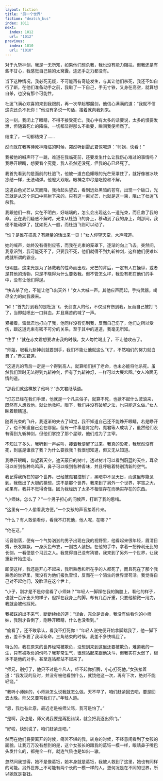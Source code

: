 ```yaml
---
layout: fiction
title: "另一个世界"
fiction: "deatch_bus"
index: 1011
next:
  index: 1012
  url: "1012"
previous:
  index: 1010
  url: "1010"
---
```

对于九斩神剑，我是一无所知，如果他们想杀我，我也没有能力阻拦。但我还是有些不甘心，我感觉自己输的太窝囊，连还手之力都没有。

当下这种情况，我必死无疑，不可能再有奇迹发生，与其让他们杀死，我还不如自行了断。在他们准备动手之前，我瞅了一下自己，手无寸铁，又身在高空，就算想自杀，也没有那个可能性。

杜逍飞满心欢喜的来到我跟前，再一次举起邪魔剑，他信心满满的道：“我就不信这次还杀不死你！”他没有多说一句话，接着就向我刺来。

这一刻，我闭上了眼睛，不得不接受死亡。我心中有太多的话要说，太多的恨要发泄，但随着死亡的降临，一切都显得那么不重要，瞬间我便坦然了。

结束了，一切都结束了……

然而就在我等待死神降临的时候，突然听到雷武君惊喊道：“师姐，快看！”

我被他的喊声吓了一跳，难道在我临死前，还要发生什么让我伤心难过的事情吗？我睁开眼睛，想要看个究竟，我人虽然还没死，但我的心已经死了。

我首先看到的是面前的杜逍飞，他被一道白色耀眼的光芒笼罩住了，就好像被冰块冻结一样，无法动弹。他瞪大双眼，眼神之中尽是吃惊和不解。

这道白色光芒从天而降，我抬起头望去，看到远处黑暗的苍穹，出现一个破口，光芒就是从这个洞口中照射下来的。只有这一束光芒，也就是这一束，阻止了杜逍飞杀我。

我跟他们一样，实在不明白，好端端的，怎么会出现这么一道光束，而且救了我的命。正在我们疑惑不解时，光束从杜逍飞的身上，移动到了我的身上，刹那间，我便不能动弹了，犹如死人一般，而杜逍飞则可以动了。

“谁？是谁在搞鬼？有胆量的话出来一见！”女人仰望天空，大声喊道。

她的喊声，始终没有得到应答，而我在光束的笼罩下，逐渐的向上飞去。突然间，我意识到，我可能死不了，只要我不死，他们就得不到九斩神剑，这样他们便难以成就所谓的霸业。

很明显，这束光是为了拯救我的性命而出现，光芒的背后，一定有人在操纵，或者是其他的活物，只是不晓得为什么要救我。但不管怎么样，我没有死在他们的手中，没有让他们得逞。

“快去杀了他，不能让他飞出天外！”女人大喊一声。其他应声而起，手持武器，竭尽全力的向我袭来。

“砰！”首先打到我的是杜逍飞，长剑直入的他，不仅没有伤到我，反而自己被打飞了，当即就喷出一口鲜血，并且痛苦的喊了一声。

紧接着，雷武君也打向了我，他同样没有伤到我，反而自己伤了，他们之所以受伤，跟这道光束有密不可分的关系，至于其中的道道，我毫无所知。

“住手！”就在赤文君想要攻击我的时候，女人匆忙喝止了，不让他攻击了。

“师姐，眼看九斩神剑就要到手，我们不能让他就这么飞了，不然咱们的努力就白费了。”赤文君道。

“这道光的背后一定是一个得到高人，就算咱们拼了老命，也未必能将他杀死。虽然我们暂时无法得到九斩神剑，但有了九斩神灯，一样可以大展宏图。”女人冷面无情的道。

“那我们就这样放了他吗？”赤文君继续道。

“灯芯已经在我们手里，他就是一个凡夫俗子，就算不死，也掀不起什么波浪来，既然有人想救他，就让他救吧。眼下，我们并没有破解之法，也只能这么做。”女人眯着眼睛道。

随着光束的飞升，我逐渐的失去了知觉，我不知道自己还不能睁开眼睛，若是睁开了，也不知道自己会在哪里。但有一件事是肯定的，魔君等人成功了，虽然他们没有得到九斩神剑，但他们掌控了那个星球，他们成为了主宰。

不知过了多久，我听到一声尖叫，接着我便醒了过来。我真的没死，我居然没有死，到底是谁救了我？为什么要救我？我很想知道，但又无从知道。

我睁开眼睛，仰望着天空，遮天蔽日的树叶，透过树叶可以看到蔚蓝的天空，耳朵可以听到各种鸟鸣声，鼻子可以嗅到各种香味，并且呼吸着特别清新的空气。

我记得我所在的那个世界，已经被魔君控制了，黑暗中不见天日，而这里却能见到。我做出了大胆的猜想，这不是那个世界，我来到了另外一个世界，宇宙之大，如果有，我并不觉得奇怪，因为我经历了太多不相信存在而确实存在的东西。

“小师妹，怎么了？”一个男子担心的问候声，打断了我的思绪。

“这里有一个人偷看我方便。”一个女孩的声音接着传来。

“什么？有人敢偷看你，看我不打死他，他人呢，在哪？”

“他在这。”

话音刚落，便有一个气势汹汹的男子出现在我的视野里，他看起来很年轻，眉清目秀，长发飘飘，一身灰色布衣，一副古人装扮。在他的手中，拿着一把锋利无比的长剑，一看便是个习武之人。我觉得自己没有猜错，我来到了另外一个世界，让我重新开始生活。

即便这样，我还是开心不起来，我所熟悉和所在乎的人都死了，而且死在了那个我熟悉的世界里，我没有为他们报仇雪恨，反而在一个陌生的世界里苟活。我觉得自己对不起他们，没脸活在这个世上。

“小子，刚才是不是你偷看了小师妹？”年轻人一脚踩在我的胸膛上，看他的样子，也就一百斤出头的样子，但踩在我身上的脚，却有几百斤重，只要他稍微一用力，我就会被他踩死。

我被踩的出不来气，断断续续的道：“误会，完全是误会，我没有偷看你的小师妹，我刚才昏倒了，刚睁开眼睛，什么也没看到。”

“偷看了，还不敢承认，看我不打死你！”年轻人说完便开始拿脚踹我了，他一脚下去，差不多要了我半条命，三角结束的时候，我差不多快嗝屁了。

特么的，我在原来的世界经常被欺负，没想到来到这里还要被欺负，难道我的一生，只有被欺负的份吗？我非常生气，很想站起来跟他决斗，但我实在太弱了，根本不是他的对手，甚至连站都站不起来了。

“师兄，别打了，他只不过是个凡人，经不起你折腾，小心打死他。”女孩接着道：“我发现的及时，并没有被他看到什么，就饶他这一次，再有下次，绝对不能轻饶。”

“我听小师妹的，小师妹怎么说我就怎么做。天不早了，咱们赶紧回去吧，要是回去太晚，师父又要骂我们了。”年轻人道。

“恩，我也有此意，最近老是被师父骂，我可是怕了。”

“是啊，我也是，师父说我要是再犯错误，就会把我逐出师门。”

“好啦，快别说了，咱们赶紧走吧。”

然而在他们将要离开的时候，痛苦不堪的我，转身的时候，不经意间看到了女孩的面貌。让我万万没有想到的是，这个女孩长的跟我的葛钰一模一样，眼睛鼻子嘴巴头发什么的，都完全一样，就连气质也是如出一辙。

忽然间我觉得，她不是像葛钰，她本身就是葛钰，我被人救到了这里，她也有同样的可能。另外世界上不可能有两个长的一模一样的人，更何况是在不同的世界，所以她就是葛钰。